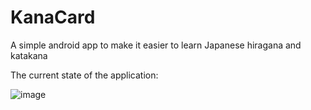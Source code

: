 # KanaCard
A simple android app to make it easier to learn Japanese hiragana and katakana

The current state of the application:

![image](https://github.com/Betaron/KanaCard/assets/61901199/046a621d-dc76-436a-832b-6dc42d9259ea)
